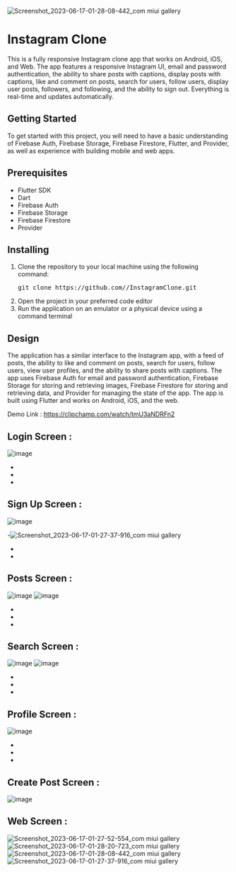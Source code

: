 ![Screenshot_2023-06-17-01-28-08-442_com miui gallery](https://github.com/El-Sayed-Mustafa/InstagramClone/assets/110793510/6fd79a18-837f-4662-ae18-b2f1bc1ca612)<h1>Instagram Clone</h1>
<p>This is a fully responsive Instagram clone app that works on Android, iOS, and Web. The app features a responsive Instagram UI, email and password authentication, the ability to share posts with captions, display posts with captions, like and comment on posts, search for users, follow users, display user posts, followers, and following, and the ability to sign out. Everything is real-time and updates automatically.</p>
<h2>Getting Started</h2>
<p>To get started with this project, you will need to have a basic understanding of Firebase Auth, Firebase Storage, Firebase Firestore, Flutter, and Provider, as well as experience with building mobile and web apps.</p>
<h2>Prerequisites</h2>
<ul>
    <li>Flutter SDK</li>
    <li>Dart</li>
    <li>Firebase Auth</li>
    <li>Firebase Storage</li>
    <li>Firebase Firestore</li>
    <li>Provider</li>
</ul>
<h2>Installing</h2>
<ol>
    <li>Clone the repository to your local machine using the following command:
<pre>
git clone https://github.com/<username>/InstagramClone.git
</pre>
    </li>
    <li>Open the project in your preferred code editor</li>
    <li>Run the application on an emulator or a physical device using a command terminal</li>
</ol>
<h2>Design</h2>
<p>The application has a similar interface to the Instagram app, with a feed of posts, the ability to like and comment on posts, search for users, follow users, view user profiles, and the ability to share posts with captions. The app uses Firebase Auth for email and password authentication, Firebase Storage for storing and retrieving images, Firebase Firestore for storing and retrieving data, and Provider for managing the state of the app. The app is built using Flutter and works on Android, iOS, and the web.</p>

Demo Link :
https://clipchamp.com/watch/tmU3aNDRFn2

Login Screen :                                                      
-
![image](https://user-images.githubusercontent.com/110793510/210153840-0feaac74-b2ce-46ce-84be-763015d20d91.png)



-
-
-

Sign Up Screen :                   
-
![image](https://user-images.githubusercontent.com/110793510/210153852-377fc22d-3d2d-44c2-8517-06ad7e26eeba.png)

-![Screenshot_2023-06-17-01-27-37-916_com miui gallery](https://github.com/El-Sayed-Mustafa/InstagramClone/assets/110793510/7e11ce61-dbb1-49e4-9d12-78eb8ca97cb6)

-
-

Posts Screen :                   
-
![image](https://user-images.githubusercontent.com/110793510/210153861-5af3a670-d2bc-426f-92e0-2da219658575.png)
![image](https://user-images.githubusercontent.com/110793510/210153865-81d4e7f1-efc1-40ff-9196-ee2b2ad21377.png)

-
-
-


Search Screen :                  
-
![image](https://user-images.githubusercontent.com/110793510/210153875-9c77487c-a86e-4e54-9c7d-b22a613ddf3b.png)
![image](https://user-images.githubusercontent.com/110793510/210153877-48b6979a-b6d5-4c73-a737-89d2091f4359.png)

-
-
-

 
Profile Screen :                                        
-
![image](https://user-images.githubusercontent.com/110793510/210153883-44eda6d9-82fb-42d4-9272-29b58ef5e263.png)

-
-
-

Create Post Screen :                  
-

![image](https://user-images.githubusercontent.com/110793510/210153890-1c09077e-eb37-455b-8282-b76db061ee50.png)

Web Screen :                  
-
![Screenshot_2023-06-17-01-27-52-554_com miui gallery](https://github.com/El-Sayed-Mustafa/InstagramClone/assets/110793510/34bfb974-4294-4b79-bea6-02ffd4101d67)
![Screenshot_2023-06-17-01-28-20-723_com miui gallery](https://github.com/El-Sayed-Mustafa/InstagramClone/assets/110793510/e59c5691-9cd4-400e-9ec1-5f6724200c29)
![Screenshot_2023-06-17-01-28-08-442_com miui gallery](https://github.com/El-Sayed-Mustafa/InstagramClone/assets/110793510/d7a14823-2dbe-48d2-be68-e00f134f86ca)
![Screenshot_2023-06-17-01-27-37-916_com miui gallery](https://github.com/El-Sayed-Mustafa/InstagramClone/assets/110793510/85bb9f0f-10b9-4ac4-a174-f5ca7fb18c0c)

